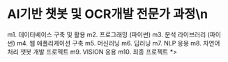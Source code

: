 # AI기반 챗봇 및 OCR개발 전문가 과정\n
m1. 데이터베이스 구축 및 활용
m2. 프로그래밍 (파이썬)
m3. 분석 라이브러리 (파이썬)
m4. 웹 애플리케이션 구축
m5. 머신러닝
m6. 딥러닝
m7. NLP 응용
m8. 자연어 처리 챗봇 개발 프로젝트
m9. VISION 응용
m10. 최종 프로젝트 *>
